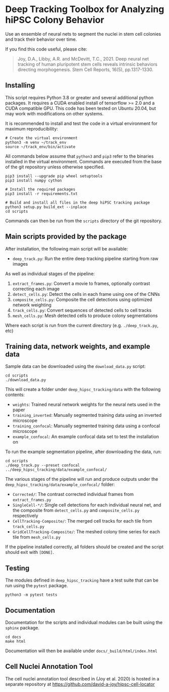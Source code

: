 # Deep Tracking Toolbox for Analyzing hiPSC Colony Behavior

Use an ensemble of neural nets to segment the nuclei in stem cell colonies and
track their behavior over time.

If you find this code useful, please cite:

> Joy, D.A., Libby, A.R. and McDevitt, T.C., 2021. Deep neural net tracking of
> human pluripotent stem cells reveals intrinsic behaviors directing
> morphogenesis. Stem Cell Reports, 16(5), pp.1317-1330.

## Installing

This script requires Python 3.8 or greater and several additional python packages.
It requires a CUDA enabled install of tensorflow >= 2.0 and a CUDA compatible GPU.
This code has been tested on Ubuntu 20.04, but may work with modifications on
other systems.

It is recommended to install and test the code in a virtual environment for
maximum reproducibility:

```{bash}
# Create the virtual environment
python3 -m venv ~/track_env
source ~/track_env/bin/activate
```

All commands below assume that `python3` and `pip3` refer to the binaries installed in
the virtual environment. Commands are executed from the base of the git repository
unless otherwise specified.

```{bash}
pip3 install --upgrade pip wheel setuptools
pip3 install numpy cython

# Install the required packages
pip3 install -r requirements.txt

# Build and install all files in the deep hiPSC tracking package
python3 setup.py build_ext --inplace
cd scripts
```

Commands can then be run from the ``scripts`` directory of the git repository.

## Main scripts provided by the package

After installation, the following main script will be available:

* `deep_track.py`: Run the entire deep tracking pipeline starting from raw images

As well as individual stages of the pipeline:

1. `extract_frames.py`: Convert a movie to frames, optionally contrast correcting each image
2. `detect_cells.py`: Detect the cells in each frame using one of the CNNs
3. `composite_cells.py`: Composite the cell detections using optimized network weighting
4. `track_cells.py`: Convert sequences of detected cells to cell tracks
5. `mesh_cells.py`: Mesh detected cells to produce colony segmentations

Where each script is run from the current directory (e.g. `./deep_track.py`, etc)

## Training data, network weights, and example data

Sample data can be downloaded using the `download_data.py` script:

```{bash}
cd scripts
./download_data.py
```

This will create a folder under `deep_hipsc_tracking/data` with the following contents:

* `weights`: Trained neural network weights for the neural nets used in the paper
* `training_inverted`: Manually segmented training data using an inverted microscope
* `training_confocal`: Manually segmented training data using a confocal microscope
* `example_confocal`: An example confocal data set to test the installation on

To run the example segmentation pipeline, after downloading the data, run:

```{bash}
cd scripts
./deep_track.py --preset confocal ../deep_hipsc_tracking/data/example_confocal/
```

The various stages of the pipeline will run and produce outputs under
the `deep_hipsc_tracking/data/example_confocal/` folder:

* `Corrected/`: The contrast corrected individual frames from `extract_frames.py`
* `SingleCell-*/`: Single cell detections for each individual neural net, and the composite from `detect_cells.py` and `composite_cells.py` respectively
* `CellTracking-Composite/`: The merged cell tracks for each tile from `track_cells.py`
* `GridCellTracking-Composite/`: The meshed colony time series for each tile from `mesh_cells.py`

If the pipeline installed correctly, all folders should be created and the script should exit with `[DONE]`.

## Testing

The modules defined in `deep_hipsc_tracking` have a test suite that can be run
using the `pytest` package.

```{bash}
python3 -m pytest tests
```

## Documentation

Documentation for the scripts and individual modules can be built using the
`sphinx` package.

```{bash}
cd docs
make html
```

Documentation will then be available under `docs/_build/html/index.html`

## Cell Nuclei Annotation Tool

The cell nuclei annotation tool described in (Joy et al. 2020) is hosted in a
separate repository at https://github.com/david-a-joy/hipsc-cell-locator
